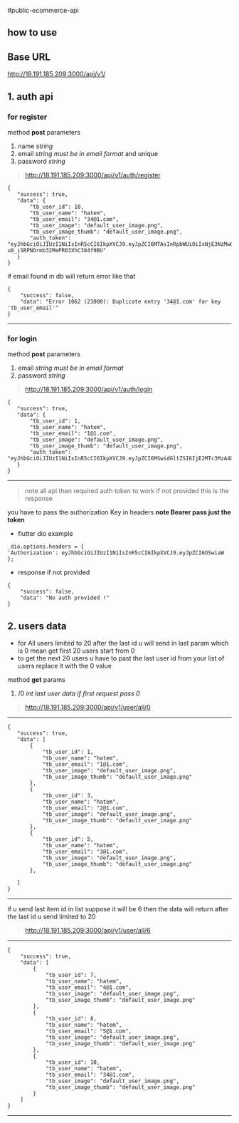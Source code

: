 #public-ecommerce-api  

## how to use

## Base URL
http://18.191.185.209:3000/api/v1/

## 1. auth api 

### for register 

method __post__ parameters 
1. name _string_
2. email _string must be in email format_ and unique
3. password _string_

>http://18.191.185.209:3000/api/v1/auth/register
 ```
{
    "success": true,
    "data": {
        "tb_user_id": 10,
        "tb_user_name": "hatem",
        "tb_user_email": "34@1.com",
        "tb_user_image": "default_user_image.png",
        "tb_user_image_thumb": "default_user_image.png",
        "auth_token": "eyJhbGciOiJIUzI1NiIsInR5cCI6IkpXVCJ9.eyJpZCI6MTAsInRpbWUiOiIxNjE3NzMwOTI5ODA5IiwiaWF0IjoxNjE3NzMwOTI5LCJleHAiOjE2NDkyNjY5Mjl9.rABOYnjVSO5t-u8_iSRPNOrmb32MePR03XhC384f9BU"
    }
}
 ```
if email found in db will return error like that 

````
{
    "success": false,
    "data": "Error 1062 (23000): Duplicate entry '34@1.com' for key 'tb_user_email'"
}
````


---

### for login 

method __post__ parameters 

1. email _string must be in email format_
2. password _string_

>http://18.191.185.209:3000/api/v1/auth/login
 ```
{
    "success": true,
    "data": {
        "tb_user_id": 1,
        "tb_user_name": "hatem",
        "tb_user_email": "1@1.com",
        "tb_user_image": "default_user_image.png",
        "tb_user_image_thumb": "default_user_image.png",
        "auth_token": "eyJhbGciOiJIUzI1NiIsInR5cCI6IkpXVCJ9.eyJpZCI6MSwidGltZSI6IjE2MTc3MzA4OTkyNDYiLCJpYXQiOjE2MTc3MzA4OTksImV4cCI6MTY0OTI2Njg5OX0.8MgZT06wGZr7qZeDqub9fPJw8BXyLhwH095Fz_Rlzfc"
    }
}
 ```
---

> note all api then required auth token to work if not provided this is the response

you have to pass the authorization Key in headers  __note Bearer pass just the token__
   
* flutter dio example 
```
_dio.options.headers = {
'Authorization': eyJhbGciOiJIUzI1NiIsInR5cCI6IkpXVCJ9.eyJpZCI6OSwiaW
}; 
```
 * response if not provided
```
{
    "success": false,
    "data": "No auth provided !"
}
```

## 2.  users data
 
* for All users limited to 20 after the last id u will send in last param which is 0 mean get first 20 users start from 0 
* to get the next 20 users u have to past the last user id from your list of users replace it with the 0 value  

method __get__ params 

1. /0    _int last user data if first request pass 0_
 

>http://18.191.185.209:3000/api/v1/user/all/0

---

 ```
{
    "success": true,
    "data": [
        {
            "tb_user_id": 1,
            "tb_user_name": "hatem",
            "tb_user_email": "1@1.com",
            "tb_user_image": "default_user_image.png",
            "tb_user_image_thumb": "default_user_image.png"
        },
        {
            "tb_user_id": 3,
            "tb_user_name": "hatem",
            "tb_user_email": "2@1.com",
            "tb_user_image": "default_user_image.png",
            "tb_user_image_thumb": "default_user_image.png"
        },
        {
            "tb_user_id": 5,
            "tb_user_name": "hatem",
            "tb_user_email": "3@1.com",
            "tb_user_image": "default_user_image.png",
            "tb_user_image_thumb": "default_user_image.png"
        },
    
    ]
}
 ```

---

if u send last item id in list suppose it will be 6 then the data will return after the last id u send limited to 20
>http://18.191.185.209:3000/api/v1/user/all/6
---
```
{
    "success": true,
    "data": [
        {
            "tb_user_id": 7,
            "tb_user_name": "hatem",
            "tb_user_email": "4@1.com",
            "tb_user_image": "default_user_image.png",
            "tb_user_image_thumb": "default_user_image.png"
        },
        {
            "tb_user_id": 8,
            "tb_user_name": "hatem",
            "tb_user_email": "5@1.com",
            "tb_user_image": "default_user_image.png",
            "tb_user_image_thumb": "default_user_image.png"
        },
        {
            "tb_user_id": 10,
            "tb_user_name": "hatem",
            "tb_user_email": "34@1.com",
            "tb_user_image": "default_user_image.png",
            "tb_user_image_thumb": "default_user_image.png"
        }
    ]
}
```
---
